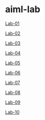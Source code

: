 # aiml-lab
[Lab-01](https://github.com/2203a51289/aiml-lab/blob/main/Lab01%20(1)%20(1).ipynb)

[Lab-02](https://github.com/2203a51289/aiml-lab/blob/main/Copy%20of%20lab02%20(1)%20(1).ipynb)

[Lab-03](https://github.com/2203a51289/aiml-lab/blob/main/LAB-3%20(1)%20(1).ipynb)

[Lab-04](https://github.com/2203a51289/aiml-lab/blob/main/Lab%204%20(1)%20(1).ipynb)

[Lab-05](https://github.com/2203a51289/aiml-lab/blob/main/Lab05%20(1)%20(1).ipynb)

[Lab-06](https://github.com/2203a51289/aiml-lab/blob/main/Lab06%20(1)%20(1).ipynb)

[Lab-07](https://github.com/2203a51289/aiml-lab/blob/main/Lab-07%20(1)%20(1).ipynb)

[Lab-08](https://github.com/2203a51289/aiml-lab/blob/main/Lab-08%20(1).ipynb)

[Lab-09](https://github.com/2203a51289/aiml-lab/blob/main/AIML_LAB9%20(1).ipynb)

[Lab-10](https://github.com/2203a51289/aiml-lab/blob/main/LAB_10%20(1).ipynb)
